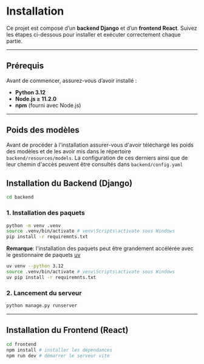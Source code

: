# Installation

Ce projet est composé d’un **backend Django** et d’un **frontend React**. Suivez les étapes ci-dessous pour installer et exécuter correctement chaque partie.

---

## Prérequis

Avant de commencer, assurez-vous d’avoir installé :
- **Python 3.12**  
- **Node.js ≥ 11.2.0**  
- **npm** (fourni avec Node.js)  

---

## Poids des modèles

Avant de procéder à l'installation assurer-vous d'avoir téléchargé les poids des modèles et de les avoir mis dans le répertoire ``backend/resources/models``.
La configuration de ces derniers ainsi que de leur chemin d'accès peuvent être consultés dans ``backend/config.yaml``
## Installation du Backend (Django)

```bash
cd backend
```

### 1. Installation des paquets

```bash
python -m venv .venv
source .venv/bin/activate # venv\Scripts\activate sous Windows
pip install -r requiremnts.txt
```

**Remarque**: l'installation des paquets peut être grandement accélérée avec le gestionnaire de paquets [uv](https://docs.astral.sh/uv/)

```bash
uv venv --python 3.12
source .venv/bin/activate # venv\Scripts\activate sous Windows
uv pip install -r requiremnts.txt
```

### 2. Lancement du serveur 

```bash
python manage.py runserver
```

---

## Installation du Frontend (React)  

```bash
cd frontend
npm install # installer les dépendances
npm run dev # démarrer le serveur vite
```


